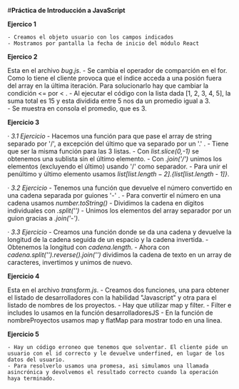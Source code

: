 #**Práctica de Introducción a JavaScript**

**Ejercico 1**

    - Creamos el objeto usuario con los campos indicados
    - Mostramos por pantalla la fecha de inicio del módulo React

**Ejercico 2**
 
 Esta en el archivo *bug.js*.
    - Se cambia el operador de comparción en el for. Como lo tiene el cliente provoca que el índice acceda a una posión fuera del array en la última iteración. Para solucionarlo hay que cambiar la condición <= por < .
    - Al ejecutar el código con la lista dada [1, 2, 3, 4, 5], la suma total es 15 y esta dividida entre 5 nos da un promedio igual a 3.  
    - Se muestra en consola el promedio, que es 3.

**Ejercicio 3**

· *3.1 Ejercicio*
    - Hacemos una función para que pase el array de string separado por '/', a excepción del último que va separado por un '.' .
    - Tiene que ser la misma función para las 3 listas.
    - Con *list.slice(0,-1)* se obtenemos una sublista sin el último elemento.
    - Con *.join('/')* unimos los elementos (excluyendo el último) usando '/' como separador.
    - Para unir el penúltimo y último elemento usamos *${list[list.length - 2]}.${list[list.length - 1]}*.

· *3.2 Ejercicio*
    - Tenemos una función que devuelve el número convertido en una cadena separada por guiones '-' .
    - Para convertir el número en una cadena usamos *number.toString()*
    - Dividimos la cadena en dígitos individuales con *.split('')*
    - Unimos los elementos del array separador por un guion gracias a *.join('-')*.

· *3.3 Ejercicio*
    - Creamos una función donde se da una cadena y devuelve la longitud de la cadena seguida de un espacio y la cadena invertida.
    - Obtenemos la longitud con *cadena.length*.
    - Ahora con *cadena.split('').reverse().join('')* dividimos la cadena de texto en un array de caracteres, invertimos y unimos de nuevo.

**Ejercicio 4**

Esta en el archivo *transform.js*.
    - Creamos dos funciones, una para obtener el listado de desarrolladores con la habilidad "Javascript" y otra para el listado de nombres de los proyectos.
    - Hay que utilizar map y filter.
    - Filter e includes lo usamos en la función desarrolladoresJS
    - En la función de nombreProyectos usamos map y flatMap para mostrar todo en una linea.

**Ejercicio 5**

    - Hay un código erroneo que tenemos que solventar. El cliente pide un usuario con el id correcto y le devuelve underfined, en lugar de los datos del usuario.
    - Para resolverlo usamos una promesa, asi simulamos una llamada asincrónica y devolvemos el resultado correcto cuando la operación haya terminado.



